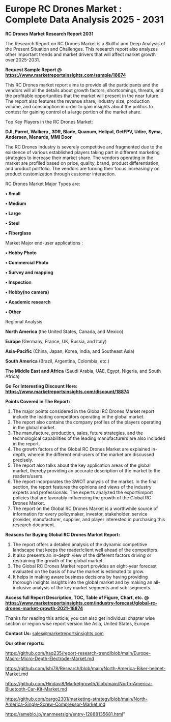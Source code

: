 # Europe RC Drones Market : Complete Data Analysis 2025 - 2031

<strong>RC Drones Market Research Report 2031</strong>

The Research Report on RC Drones Market is a Skillful and Deep Analysis of the Present Situation and Challenges. This research report also analyzes other important trends and market drivers that will affect market growth over 2025-2031.

<strong>Request Sample Report @ <a href=https://www.marketreportsinsights.com/sample/18874>https://www.marketreportsinsights.com/sample/18874</a></strong>

This RC Drones market report aims to provide all the participants and the vendors will all the details about growth factors, shortcomings, threats, and the profitable opportunities that the market will present in the near future. The report also features the revenue share, industry size, production volume, and consumption in order to gain insights about the politics to contest for gaining control of a large portion of the market share.

Top Key Players in the RC Drones Market:

<strong>DJI, Parrot, Walkera , 3DR, Blade, Quanum, Helipal, GetFPV, Udirc, Syma, Andersen, Menards, MMI Door</strong>

The RC Drones Industry is severely competitive and fragmented due to the existence of various established players taking part in different marketing strategies to increase their market share. The vendors operating in the market are profiled based on price, quality, brand, product differentiation, and product portfolio. The vendors are turning their focus increasingly on product customization through customer interaction.

RC Drones Market Major Types are:

<strong>• Small

• Medium

• Large

• Steel

• Fiberglass</strong>

Market Major end-user applications :

<strong>• Hobby Photo

• Commercial Photo

• Survey and mapping

• Inspection

• Hobby(no camera)

• Academic research

• Other</strong>

Regional Analysis

</u><strong><b>North America</b></strong> (the United States, Canada, and Mexico)

<strong><b>Europe </b></strong>(Germany, France, UK, Russia, and Italy)

<strong><b>Asia-Pacific</b></strong> (China, Japan, Korea, India, and Southeast Asia)

<strong><b>South America</b></strong> (Brazil, Argentina, Colombia, etc.)

<strong><b>The Middle East and Africa</b></strong> (Saudi Arabia, UAE, Egypt, Nigeria, and South Africa)

<strong>Go For Interesting Discount Here: <a href=https://www.marketreportsinsights.com/discount/18874>https://www.marketreportsinsights.com/discount/18874</a></strong>

<strong>Points Covered in The Report:</strong>
<ol>
  <li>The major points considered in the Global RC Drones Market report include the leading competitors operating in the global market.</li>
  <li>The report also contains the company profiles of the players operating in the global market.</li>
  <li>The manufacture, production, sales, future strategies, and the technological capabilities of the leading manufacturers are also included in the report.</li>
  <li>The growth factors of the Global RC Drones Market are explained in-depth, wherein the different end-users of the market are discussed precisely.</li>
  <li>The report also talks about the key application areas of the global market, thereby providing an accurate description of the market to the readers/users.</li>
  <li>The report incorporates the SWOT analysis of the market. In the final section, the report features the opinions and views of the industry experts and professionals. The experts analyzed the export/import policies that are favorably influencing the growth of the Global RC Drones Market.</li>
  <li>The report on the Global RC Drones Market is a worthwhile source of information for every policymaker, investor, stakeholder, service provider, manufacturer, supplier, and player interested in purchasing this research document.</li>
</ol>
<strong>Reasons for Buying Global RC Drones Market Report:</strong>

<ol>
  <li>The report offers a detailed analysis of the dynamic competitive landscape that keeps the reader/client well ahead of the competitors.</li>
  <li>It also presents an in-depth view of the different factors driving or restraining the growth of the global market.</li>
  <li>The Global RC Drones Market report provides an eight-year forecast evaluated on the basis of how the market is estimated to grow.</li>
  <li>It helps in making aware business decisions by having providing thorough insights insights into the global market and by making an all-inclusive analysis of the key market segments and sub-segments.</li>
</ol>
<strong>Access full Report Description, TOC, Table of Figure, Chart, etc. @ <a href=https://www.marketreportsinsights.com/industry-forecast/global-rc-drones-market-growth-2021-18874>https://www.marketreportsinsights.com/industry-forecast/global-rc-drones-market-growth-2021-18874</a></strong>


Thanks for reading this article; you can also get individual chapter wise section or region wise report version like Asia, United States, Europe.

<strong>Contact Us:</strong>
sales@marketreportsinsights.com

<strong>Our other reports:</strong>

<a href=https://github.com/haq235/report-research-trend/blob/main/Europe-Macro-Micro-Depth-Electrode-Market.md>https://github.com/haq235/report-research-trend/blob/main/Europe-Macro-Micro-Depth-Electrode-Market.md</a>

<a href=https://github.com/Ishi78/Research/blob/main/North-America-Biker-helmet-Market.md>https://github.com/Ishi78/Research/blob/main/North-America-Biker-helmet-Market.md</a>

<a href=https://github.com/Hindavi8/Marketgrowth/blob/main/North-America-Bluetooth-Car-Kit-Market.md>https://github.com/Hindavi8/Marketgrowth/blob/main/North-America-Bluetooth-Car-Kit-Market.md</a>

<a href=https://github.com/cargo2301/marketing-strategy/blob/main/North-America-Single-Screw-Compressor-Market.md>https://github.com/cargo2301/marketing-strategy/blob/main/North-America-Single-Screw-Compressor-Market.md</a>

<a href=https://ameblo.jp/manmeetsigh/entry-12888135681.html>https://ameblo.jp/manmeetsigh/entry-12888135681.html</a>"
